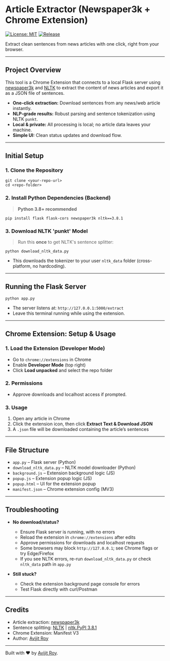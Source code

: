 # Article Extractor (Newspaper3k + Chrome Extension)
[![License: MIT](https://img.shields.io/badge/License-MIT-yellow.svg)](LICENSE) [![Release](https://img.shields.io/github/v/release/HeyAvijitRoy/ArticleExtractor?include_prereleases&label=Release)](https://github.com/HeyAvijitRoy/ArticleExtractor/releases/tag/v2.0.0)

Extract clean sentences from news articles with one click, right from your browser.

---

## Project Overview

This tool is a Chrome Extension that connects to a local Flask server using [newspaper3k](https://github.com/codelucas/newspaper) and [NLTK](https://www.nltk.org/) to extract the content of news articles and export it as a JSON file of sentences.

* **One-click extraction:** Download sentences from any news/web article instantly.
* **NLP-grade results:** Robust parsing and sentence tokenization using NLTK `punkt`.
* **Local & private:** All processing is local; no article data leaves your machine.
* **Simple UI:** Clean status updates and download flow.

---

## Initial Setup

### 1. Clone the Repository

```
git clone <your-repo-url>
cd <repo-folder>
```

### 2. Install Python Dependencies (Backend)

> **Python 3.8+ recommended**

```
pip install flask flask-cors newspaper3k nltk==3.8.1
```

### 3. Download NLTK 'punkt' Model

> Run this **once** to get NLTK's sentence splitter:

```
python download_nltk_data.py
```

* This downloads the tokenizer to your user `nltk_data` folder (cross-platform, no hardcoding).

---

## Running the Flask Server

```
python app.py
```

* The server listens at: `http://127.0.0.1:5000/extract`
* Leave this terminal running while using the extension.

---

## Chrome Extension: Setup & Usage

### 1. Load the Extension (Developer Mode)

* Go to `chrome://extensions` in Chrome
* Enable **Developer Mode** (top right)
* Click **Load unpacked** and select the repo folder

### 2. Permissions

* Approve downloads and localhost access if prompted.

### 3. Usage

1. Open any article in Chrome
2. Click the extension icon, then click **Extract Text & Download JSON**
3. A `.json` file will be downloaded containing the article’s sentences

---

## File Structure

* `app.py` – Flask server (Python)
* `download_nltk_data.py` – NLTK model downloader (Python)
* `background.js` – Extension background logic (JS)
* `popup.js` – Extension popup logic (JS)
* `popup.html` – UI for the extension popup
* `manifest.json` – Chrome extension config (MV3)

---

## Troubleshooting

* **No download/status?**

  * Ensure Flask server is running, with no errors
  * Reload the extension in `chrome://extensions` after edits
  * Approve permissions for downloads and localhost requests
  * Some browsers may block `http://127.0.0.1`; see Chrome flags or try Edge/Firefox
  * If you see NLTK errors, re-run `download_nltk_data.py` or check `nltk_data` path in `app.py`
* **Still stuck?**

  * Check the extension background page console for errors
  * Test Flask directly with curl/Postman

---

## Credits

* Article extraction: [newspaper3k](https://github.com/codelucas/newspaper)
* Sentence splitting: [NLTK](https://www.nltk.org/) | [nltk.PyPI 3.8.1](https://pypi.org/project/nltk/3.8.1/#files)
* Chrome Extension: Manifest V3
* Author: [Avijit Roy](https://www.linkedin.com/in/HeyAvijitRoy/)

---

Built with ❤️ by [Avijit Roy](https://avijitroy.com).

